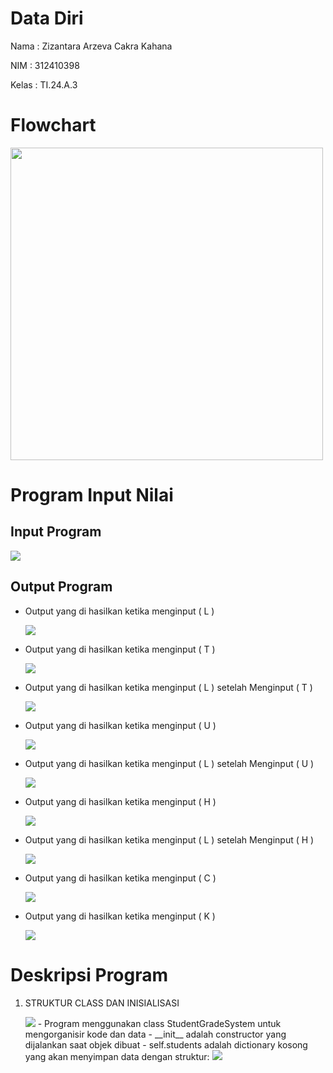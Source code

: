 # Data Diri
 
 Nama   : Zizantara Arzeva Cakra Kahana

 NIM    : 312410398

 Kelas  : TI.24.A.3

# Flowchart

<img src="flowchart.jpg" widht=500 height=500>

# Program Input Nilai

## Input Program 

<img src="Inputprog.png">

## Output Program 
 
 - Output yang di hasilkan ketika menginput ( L )

    <img src="L.png">

 - Output yang di hasilkan ketika menginput ( T )

    <img src="T.png">

 - Output yang di hasilkan ketika menginput ( L ) setelah Menginput ( T )

    <img src="L2.png">

 - Output yang di hasilkan ketika menginput ( U )

    <img src="U.png">

 - Output yang di hasilkan ketika menginput ( L ) setelah Menginput ( U )

    <img src="LU.png">

 - Output yang di hasilkan ketika menginput ( H )

    <img src="H.png">

 - Output yang di hasilkan ketika menginput ( L ) setelah Menginput ( H )

    <img src="LH.png">

 - Output yang di hasilkan ketika menginput ( C )

    <img src="C.png">

 - Output yang di hasilkan ketika menginput ( K )

    <img src="K.png">

# Deskripsi Program 

1. STRUKTUR CLASS DAN INISIALISASI

    <img src="d1.png">
    - Program menggunakan class StudentGradeSystem untuk mengorganisir kode dan data
    - __init__ adalah constructor yang dijalankan saat objek dibuat
    - self.students adalah dictionary kosong yang akan menyimpan data dengan struktur:
    <img src="d2.png">

